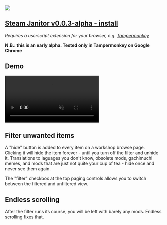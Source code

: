 <img src="https://user-images.githubusercontent.com/37241560/153679204-15e543d6-f45d-401c-90da-591694240515.png">

## [Steam Janitor v0.0.3-alpha - install](https://github.com/Jetsparrow/steam-janitor/raw/main/steam-janitor.user.js)
_Requires a userscript extension for your browser, e.g. [Tampermonkey](https://chrome.google.com/webstore/detail/tampermonkey/dhdgffkkebhmkfjojejmpbldmpobfkfo?hl=en)_

**N.B.: this is an early alpha. Tested only in Tampermonkey on Google Chrome**

## Demo
<video src="https://user-images.githubusercontent.com/37241560/153673942-b35b53e9-4c88-4695-8631-855243251740.mp4" autoplay muted loop style="max-width: 480px;" ></video>

## Filter unwanted items

A "hide" button is added to every item on a workshop browse page.  
Clicking it will hide the item forever - until you turn off the filter and unhide it.
Translations to laguages you don't know, obsolete mods, gachimuchi memes, and mods that are just not quite your cup of tea - hide once and never see them again.

The "filter" checkbox at the top paging controls allows you to switch between the filtered and unfiltered view.

## Endless scrolling

After the filter runs its course, you will be left with barely any mods. Endless scrolling fixes that.
